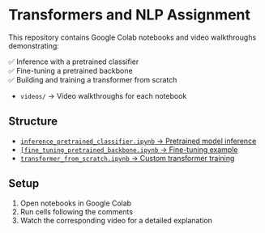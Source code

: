 # Transformers and NLP Assignment

This repository contains Google Colab notebooks and video walkthroughs demonstrating:

✅ Inference with a pretrained classifier  
✅ Fine-tuning a pretrained backbone  
✅ Building and training a transformer from scratch  

- `videos/` → Video walkthroughs for each notebook  

## Structure

- [`inference_pretrained_classifier.ipynb` → Pretrained model inference  ]()
- [`[fine_tuning_pretrained_backbone.ipynb` → Fine-tuning example  ]()
- [`transformer_from_scratch.ipynb` → Custom transformer training  ]()

## Setup

1. Open notebooks in Google Colab  
2. Run cells following the comments  
3. Watch the corresponding video for a detailed explanation
